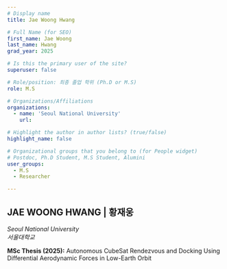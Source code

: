 ```yaml
---
# Display name
title: Jae Woong Hwang

# Full Name (for SEO)
first_name: Jae Woong
last_name: Hwang
grad_year: 2025

# Is this the primary user of the site?
superuser: false

# Role/position: 최종 졸업 학위 (Ph.D or M.S)
role: M.S

# Organizations/Affiliations
organizations:
  - name: 'Seoul National University'
    url: 

# Highlight the author in author lists? (true/false)
highlight_name: false

# Organizational groups that you belong to (for People widget)
# Postdoc, Ph.D Student, M.S Student, Alumini
user_groups: 
  - M.S
  - Researcher

---
```


<!----- 이름" **별표2개 사이에 적을것** ----->

## **JAE WOONG HWANG | 황재웅** 

<!----- 현재 직위/직장: *별표 사이에 적을것*----->

*Seoul National University*</br>
*서울대학교*</br>

<!----- 학위논문 및 졸업연도(박사): 없으면 삭제----->



<!----- 학위논문 및 졸업연도(석사): 없으면 삭제----->

**MSc Thesis (2025):** Autonomous CubeSat Rendezvous and Docking Using Differential Aerodynamic Forces in Low-Earth Orbit

<!-----  Biography: 없으면 아래 공란----> </br> 



<!------------------------------------>
</br> 
